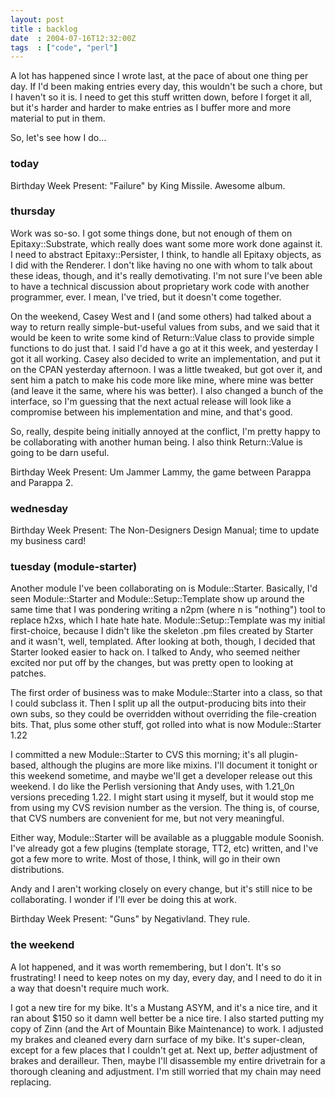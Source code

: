 ```yaml
---
layout: post
title : backlog
date  : 2004-07-16T12:32:00Z
tags  : ["code", "perl"]
---
```

A lot has happened since I wrote last, at the pace of about one thing per day. If I'd been making entries every day, this wouldn't be such a chore, but I haven't so it is.  I need to get this stuff written down, before I forget it all, but it's harder and harder to make entries as I buffer more and more material to put in them.

So, let's see how I do...
<h3>today</h3>


Birthday Week Present: "Failure" by King Missile.  Awesome album.
<h3>thursday</h3>


Work was so-so.  I got some things done, but not enough of them on Epitaxy::Substrate, which really does want some more work done against it.  I need to abstract Epitaxy::Persister, I think, to handle all Epitaxy objects, as I did with the Renderer.  I don't like having no one with whom to talk about these ideas, though, and it's really demotivating.  I'm not sure I've been able to have a technical discussion about proprietary work code with another programmer, ever.  I mean, I've tried, but it doesn't come together.

On the weekend, Casey West and I (and some others) had talked about a way to return really simple-but-useful values from subs, and we said that it would be keen to write some kind of Return::Value class to provide simple functions to do just that.  I said I'd have a go at it this week, and yesterday I got it all working.  Casey also decided to write an implementation, and put it on the CPAN yesterday afternoon.  I was a little tweaked, but got over it, and sent him a patch to make his code more like mine, where mine was better (and leave it the same, where his was better).  I also changed a bunch of the interface, so I'm guessing that the next actual release will look like a compromise between his implementation and mine, and that's good.

So, really, despite being initially annoyed at the conflict, I'm pretty happy to be collaborating with another human being.  I also think Return::Value is going to be darn useful.

Birthday Week Present: Um Jammer Lammy, the game between Parappa and Parappa 2.
<h3>wednesday </h3>


Birthday Week Present:  The Non-Designers Design Manual; time to update my business card!
<h3>tuesday (module-starter)</h3>


Another module I've been collaborating on is Module::Starter.  Basically, I'd seen Module::Starter and Module::Setup::Template show up around the same time that I was pondering writing a n2pm (where n is "nothing") tool to replace h2xs, which I hate hate hate.  Module::Setup::Template was my initial first-choice, because I didn't like the skeleton .pm files created by Starter and it wasn't, well, templated.  After looking at both, though, I decided that Starter looked easier to hack on.  I talked to Andy, who seemed neither excited nor put off by the changes, but was pretty open to looking at patches.

The first order of business was to make Module::Starter into a class, so that I could subclass it.  Then I split up all the output-producing bits into their own subs, so they could be overridden without overriding the file-creation bits.  That, plus some other stuff, got rolled into what is now Module::Starter 1.22

I committed a new Module::Starter to CVS this morning; it's all plugin-based, although the plugins are more like mixins.  I'll document it tonight or this weekend sometime, and maybe we'll get a developer release out this weekend.  I do like the Perlish versioning that Andy uses, with 1.21_0n versions preceding 1.22.  I might start using it myself, but it would stop me from using my CVS revision number as the version.  The thing is, of course, that CVS numbers are convenient for me, but not very meaningful.

Either way, Module::Starter will be available as a pluggable module Soonish. I've already got a few plugins (template storage, TT2, etc) written, and I've got a few more to write.  Most of those, I think, will go in their own distributions.

Andy and I aren't working closely on every change, but it's still nice to be collaborating.  I wonder if I'll ever be doing this at work.

Birthday Week Present:  "Guns" by Negativland.  They rule.
<h3>the weekend</h3>


A lot happened, and it was worth remembering, but I don't.  It's so frustrating!  I need to keep notes on my day, every day, and I need to do it in a way that doesn't require much work.

I got a new tire for my bike.  It's a Mustang ASYM, and it's a nice tire, and it ran about $150 so it damn well better be a nice tire.  I also started putting my copy of Zinn (and the Art of Mountain Bike Maintenance) to work.  I adjusted my brakes and cleaned every darn surface of my bike.  It's super-clean, except for a few places that I couldn't get at.  Next up, <em>better</em> adjustment of brakes and derailleur.  Then, maybe I'll disassemble my entire drivetrain for a thorough cleaning and adjustment.  I'm still worried that my chain may need replacing.

